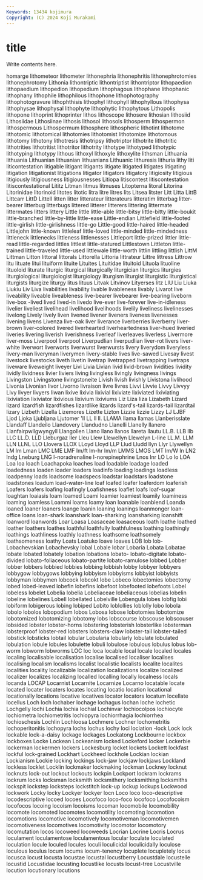 ```yaml
---
Keywords: 13434 kojimura
Copyright: (C) 2024 Koji Murakami
---
```


# title

Write contents here.



homarge
lithometeor lithometer lithonephria lithonephritis lithonephrotomies lithonephrotomy Lithonia lithontriptic lithontriptist lithontriptor
lithopaedion lithopaedium lithopedion lithopedium lithophagous lithophane lithophanic lithophany lithophile lithophilous
lithophone lithophotography lithophotogravure lithophthisis lithophyl lithophyll lithophyllous lithophysa lithophysae lithophysal
lithophyte lithophytic lithophytous Lithopolis lithopone lithoprint lithoprinter lithos lithoscope lithosere
lithosian lithosiid Lithosiidae Lithosiinae lithosis lithosol lithosols lithosperm lithospermon lithospermous
Lithospermum lithosphere lithospheric lithotint lithotome lithotomic lithotomical lithotomies lithotomist lithotomize
lithotomous lithotomy lithotony lithotresis lithotripsy lithotriptor lithotrite lithotritic lithotrities lithotritist
lithotritor lithotrity lithotype lithotyped lithotypic lithotyping lithotypy lithous lithoxyl lithoxyle
lithoxylite lithsman Lithuania lithuania Lithuanian lithuanian lithuanians Lithuanic lithuresis lithuria
lithy liti liticontestation litigable litigant litigants litigate litigated litigates litigating
litigation litigationist litigations litigator litigators litigatory litigiosity litigious litigiously litigiousness
litigiousnesses Litiopa litiscontest litiscontestation litiscontestational Lititz Litman litmus litmuses Litopterna
litoral Litorina Litorinidae litorinoid litotes litotic litra litre litres lits
Litsea litster Litt Litta LittB Littcarr LittD Littell litten litter
litterateur litterateurs litteratim litterbag litter-bearer litterbug litterbugs littered litterer litterers
littering littermate littermates litters littery Little little little-able little-bitsy little-bitty
little-boukit little-branched little-by-little little-ease Little-endian Littlefield little-footed little-girlish little-girlishness little-go
Little-good little-haired little-headed Littlejohn little-known littleleaf little-loved little-minded little-mindedness littleneck
littlenecks littleness littlenesses Littleport little-prized littler little-read little-regarded littles littlest
little-statured Littlestown Littleton little-trained little-traveled little-used littlewale little-worth littlin littling
littlish LittM Littman Litton littoral littorals Littorella Littoria littrateur Littre
littress Littrow litu lituate litui lituiform lituite Lituites Lituitidae lituitoid
Lituola lituoline lituoloid liturate liturgic liturgical liturgically liturgician liturgics liturgies
liturgiological liturgiologist liturgiology liturgism liturgist liturgistic liturgistical liturgists liturgize liturgy
litus lituus Litvak Litvinov Lityerses litz LIU Liu Liuka Liukiu
Liv Liva livabilities livability livable livableness livably Livarot live liveability
liveable liveableness live-bearer livebearer live-bearing liveborn live-box -lived lived lived-in
livedo live-ever live-forever live-in-idleness livelier liveliest livelihead livelihood livelihoods livelily
liveliness livelinesses livelong Lively lively liven livened livener liveners liveness
livenesses livening livens Livenza live-oak liver liverance liverberries liverberry liver-brown
liver-colored livered liverhearted liverheartedness liver-hued liveried liveries livering liverish liverishness
liverleaf liverleaves liverless Livermore liver-moss Liverpool liverpool Liverpudlian liverpudlian liver-rot
livers liver-white liverwort liverworts liverwurst liverwursts livery liverydom liveryless livery-man
liveryman liverymen livery-stable lives live-sawed Livesay livest livestock livestocks liveth
livetin livetrap livetrapped livetrapping livetraps liveware liveweight liveyer Livi Livia
Livian livid livid-brown lividities lividity lividly lividness livier liviers living
livingless livingly livingness livings Livingston Livingstone livingstoneite Livish livish livishly
Livistona livlihood Livonia Livonian livor Livorno livraison livre livres Livvi
Livvie Livvy Livvyy Livy livyer livyers liwan lixive lixivia lixivial
lixiviate lixiviated lixiviating lixiviation lixiviator lixivious lixivium lixiviums Liz Liza
liza Lizabeth Lizard lizard lizardfish lizardfishes lizardlike lizards lizard's-tail lizards-tail
lizardtail lizary Lizbeth Lizella Lizemores Lizette Lizton Lizzie lizzie Lizzy
LJ LJBF Ljod Ljoka Ljubljana Ljutomer 'll LL ll ll.
LLAMA llama llamas Llanberisslate Llandaff Llandeilo Llandovery Llandudno Llanelli Llanelly
llanero Llanfairpwllgwyngyll Llangollen Llano llano llanos llareta llautu LL.B. LLB
llb LLC LL.D. LLD Lleburgaz ller Lleu Llew Llewellyn Llewelyn
L-line LL.M. LLM LLN LLNL LLO Llovera LLOX LLoyd Lloyd
LLP Llud Lludd llyn Llyr Llywellyn LM lm Lman LMC
LME LMF lm/ft lm-hr lm/m LMMS LMOS LMT lm/W ln
LN2 lndg Lneburg LNG l-noradrenaline l-norepinephrine Lnos lnr LO Lo
lo LOA Loa loa loach Loachapoka loaches load loadable loadage
loaded loadedness loaden loader loaders loadinfo loading loadings loadless loadpenny
loads loadsome loadspecs loadstar loadstars loadstone loadstones loadum load-water-line loaf
loafed loafer loaferdom loaferish Loafers loafers loafing loafingly Loafishness loaflet
loafs loaf-sugar loaghtan loaiasis loam loamed Loami loamier loamiest loamily
loaminess loaming loamless Loammi loams loamy loan loanable loanblend Loanda
loaned loaner loaners loange loanin loaning loanings loanmonger loan-office loans
loan-shark loanshark loan-sharking loansharking loanshift loanword loanwords Loar Loasa Loasaceae
loasaceous loath loathe loathed loather loathers loathes loathful loathfully loathfulness
loathing loathingly loathings loathliness loathly loathness loathsome loathsomely loathsomeness loathy
Loats Loatuko loave loaves LOB lob lob- Lobachevskian Lobachevsky lobal
Lobale lobar Lobaria Lobata Lobatae lobate lobated lobately lobation lobations
lobato- lobato-digitate lobato-divided lobato-foliaceous lobato-partite lobato-ramulose lobbed Lobber lobber lobbers
lobbied lobbies lobbing lobbish lobby lobbyer lobbyers lobbygow lobbygows lobbying
lobbyism lobbyisms lobbyist lobbyists lobbyman lobbymen lobcock lobcokt lobe Lobeco
lobectomies lobectomy lobed lobed-leaved lobefin lobefins lobefoot lobefooted lobefoots Lobel
lobeless lobelet Lobelia lobelia Lobeliaceae lobeliaceous lobelias lobelin lobeline lobelines
Lobell lobellated Lobelville Lobengula lobes lobfig lobi lobiform lobigerous lobing
lobiped Lobito loblollies loblolly lobo lobola lobolo lobolos lobopodium lobos
Lobosa lobose lobotomies lobotomize lobotomized lobotomizing lobotomy lobs lobscourse lobscouse
lobscouser lobsided lobster lobster-horns lobstering lobsterish lobsterlike lobsterman lobsterproof lobster-red
lobsters lobsters-claw lobster-tail lobster-tailed lobstick lobsticks lobtail lobular Lobularia lobularly
lobulate lobulated lobulation lobule lobules lobulette lobuli lobulose lobulous lobulus
lobus lob-worm lobworm lobworms LOC loc loca locable local locale
localed locales localing localisable localisation localise localised localiser localises localising
localism localisms localist localistic localists localite localites localities locality localizable
localization localizations localize localized localizer localizes localizing localled localling locally
localness locals locanda LOCAP Locarnist Locarnite Locarnize Locarno locatable locate
located locater locaters locates locating locatio location locational locationally locations
locative locatives locator locators locatum locellate locellus Loch loch lochaber
lochage lochagus lochan loche lochetic Lochgelly lochi Lochia lochia lochial
Lochinvar lochiocolpos lochiocyte lochiometra lochiometritis lochiopyra lochiorrhagia lochiorrhea lochioschesis Lochlin
Lochloosa Lochmere Lochner lochometritis lochoperitonitis lochopyra lochs lochus lochy loci
lociation -lock Lock lock lockable lock-a-daisy lockage lockages Lockatong Lockbourne
lockbox lockboxes Locke Lockean Lockeanism locked Lockeford locker Lockerbie lockerman
lockermen lockers Lockesburg locket lockets Lockett lockfast lockful lock-grained Lockhart
Lockheed lockhole Lockian lockian Lockianism Lockie locking lockings lock-jaw lockjaw
lockjaws Lockland lockless locklet Locklin lockmaker lockmaking lockman Lockney locknut
locknuts lock-out lockout lockouts lockpin Lockport lockram lockrams lockrum locks
locksman locksmith locksmithery locksmithing locksmiths lockspit lockstep locksteps lockstitch lock-up
lockup lockups Lockwood lockwork Locky locky Lockyer lockyer locn Loco
loco loco-descriptive locodescriptive locoed locoes Locofoco loco-foco locofoco Locofocoism locofocos
locoing locoism locoisms locoman locomobile locomobility locomote locomoted locomotes locomotility
locomoting locomotion locomotions locomotive locomotively locomotiveman locomotivemen locomotiveness locomotives locomotivity
locomotor locomotory locomutation locos locoweed locoweeds Locrian Locrine Locris Locrus
loculament loculamentose loculamentous locular loculate loculated loculation locule loculed locules
loculi loculicidal loculicidally loculose loculous loculus locum locums locum-tenency locuplete
locupletely locus locusca locust locusta locustae locustal locustberry Locustdale locustelle
locustid Locustidae locusting locustlike locusts locust-tree Locustville locution locutionary locutions
